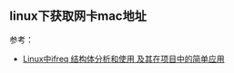 ## linux下获取网卡mac地址
参考：
- [Linux中ifreq 结构体分析和使用 及其在项目中的简单应用](https://www.cnblogs.com/landy-weiai/p/3752665.html)

